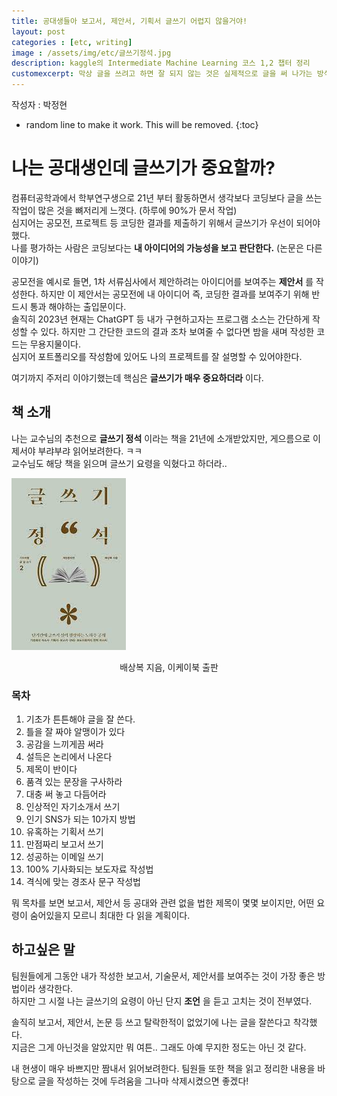 ```yaml
---
title: 공대생들아 보고서, 제안서, 기획서 글쓰기 어렵지 않을거야!
layout: post   
categories : [etc, writing]
image : /assets/img/etc/글쓰기정석.jpg
description: kaggle의 Intermediate Machine Learning 코스 1,2 챕터 정리
customexcerpt: 막상 글을 쓰려고 하면 잘 되지 않는 것은 실제적으로 글을 써 나가는 방식, 즉 글쓰기의 정석을 제대로 익히지 못했기 때문이다. 그 정석이란 바로 글쓰기의 요령이다. 어렵게 생각해서 그렇지 실상은 몇 가지 요령을 터득하는 것만으로도 일상생활에서 필요한 글쓰기는 충분히 해결할 수 있다.    
---
```


<span class = "alert g">작성자 : 박정현</span>

<!-- 아래 2줄은 목차를 나타내기 위한 심볼이니 건들지 말아 주세요 -->
* random line to make it work. This will be removed.
{:toc} 

# 나는 공대생인데 글쓰기가 중요할까?

컴퓨터공학과에서 학부연구생으로 21년 부터 활동하면서 생각보다 코딩보다 글을 쓰는 작업이 많은 것을 뼈저리게 느꼇다. (하루에 90%가 문서 작업)  
심지어는 공모전, 프로젝트 등 코딩한 결과를 제출하기 위해서 글쓰기가 우선이 되어야했다.  
나를 평가하는 사람은 코딩보다는 **내 아이디어의 가능성을 보고 판단한다.** (논문은 다른 이야기)  

공모전을 예시로 들면, 1차 서류심사에서 제안하려는 아이디어를 보여주는 **제안서** 를 작성한다. 하지만 이 제안서는 공모전에 내 아이디어 즉, 코딩한 결과를 보여주기 위해 반드시 통과 해야하는 출입문이다.   
솔직히 2023년 현재는 ChatGPT 등 내가 구현하고자는 프로그램 소스는 간단하게 작성할 수 있다.  하지만 그 간단한 코드의 결과 조차 보여줄 수 없다면 밤을 새며 작성한 코드는 무용지물이다.  
심지어 포트폴리오를 작성함에 있어도 나의 프로젝트를 잘 설명할 수 있어야한다. 

여기까지 주저리 이야기했는데 핵심은 **글쓰기가 매우 중요하더라** 이다. 

## 책 소개
나는 교수님의 추천으로 **글쓰기 정석** 이라는 책을 21년에 소개받았지만, 게으름으로 이제서야 부랴부랴 읽어보려한다. ㅋㅋ  
교수님도 해당 책을 읽으며 글쓰기 요령을 익혔다고 하더라..    

![1](/assets/img/etc/글쓰기정석.jpg)

<div align="center"> 배상복 지음, 이케이북 출판 </div>


### 목차
1. 기초가 튼튼해야 글을 잘 쓴다.
2. 틀을 잘 짜야 알맹이가 있다
3. 공감을 느끼게끔 써라
4. 설득은 논리에서 나온다
5. 제목이 반이다
6. 품격 있는 문장을 구사하라
7. 대충 써 놓고 다듬어라
8. 인상적인 자기소개서 쓰기
9. 인기 SNS가 되는 10가지 방법
10. 유혹하는 기획서 쓰기
11. 만점짜리 보고서 쓰기
12. 성공하는 이메일 쓰기
13. 100% 기사화되는 보도자료 작성법
14. 격식에 맞는 경조사 문구 작성법

뭐 목차를 보면 보고서, 제안서 등 공대와 관련 없을 법한 제목이 몇몇 보이지만, 어떤 요령이 숨어있을지 모르니 최대한 다 읽을 계획이다.

## 하고싶은 말
팀원들에게 그동안 내가 작성한 보고서, 기술문서, 제안서를 보여주는 것이 가장 좋은 방법이라 생각한다.  
하지만 그 시절 나는 글쓰기의 요령이 아닌 단지 **조언** 을 듣고 고치는 것이 전부였다.  

솔직히 보고서, 제안서, 논문 등 쓰고 탈락한적이 없었기에 나는 글을 잘쓴다고 착각했다.  
지금은 그게 아닌것을 알았지만 뭐 여튼.. 그래도 아예 무지한 정도는 아닌 것 같다.  

내 현생이 매우 바쁘지만 짬내서 읽어보려한다. 팀원들 또한 책을 읽고 정리한 내용을 바탕으로 글을 작성하는 것에 두려움을 그나마 삭제시켰으면 좋겠다!